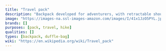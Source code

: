 ```yaml
---
title: "Travel pack"
description: "Backpack developed for adventurers, with retractable shoulder straps and hip belts."
image: "https://images-na.ssl-images-amazon.com/images/I/41x1JzO5PYL.jpg"
brands: []
purposes: [pack, travel, hike]
qualities: []
types: [backpack, duffle-bag]
wiki: "https://en.wikipedia.org/wiki/Travel_pack"
---
```

